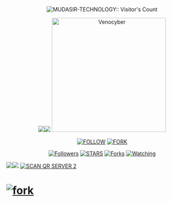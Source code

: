 <p align="center"><img src="https://profile-counter.glitch.me/{SahilKing71}/count.svg" alt="MUDASIR-TECHNOLOGY:: Visitor's Count" /></p>

<p align="center">
<a><img src='https://i.imgur.com/LyHic3i.gif'/></a><a><img src='https://i.imgur.com/LyHic3i.gif'/></a>
<a href="https://github.com/Mudasirking95/TeamMSTBOT95">
    <img alt=Venocyber docs" height="300" src="https://files.catbox.moe/71pfke.jpg">
  </a>
</p>
<p align="center">
<a href='https://whatsapp.com/channel/0029VavOG5W4CrfiM7zHWI30' target="_blank"><img alt='FOLLOW' src='https://img.shields.io/badge/-WHATSAPP-green?style=for-the-badge&logo=Whatsapp&logoColor=white'/></a>
<a href='https://github.com/SahilKing71/MUDASIR-TECHNOLOGY/fork' target="_blank"><img alt='FORK' src='https://img.shields.io/badge/-FORK-black?style=for-the-badge&logo=Github&logoColor=white'/></a>
    
<p align="center">
<a href="https://github.com/SahilKing71?tab=followers"><img title="Followers" src="https://img.shields.io/github/followers/franceking1?label=Followers&style=social"></a>
<a href="https://github.com/SahilKing71/MUDASIR-TECHNOLOGY/stargazers/"><img title="STARS" src="https://img.shields.io/github/stars/SahilKing71/MUDASIR-TECHNOLOGY?&style=social"></a>
<a href="https://github.com/SahilKing71/MUDASIR-TECHNOLOGY/network/members"><img title="Forks" src="https://img.shields.io/github/forks/SahilKing71/MUDASIR-TECHNOLOGY?style=social"></a>
<a href="https://github.com/SahilKing71/MUDASIR-TECHNOLOGY/watchers"><img title="Watching" src="https://img.shields.io/github/watchers/SahilKing71/MUDASIR-TECHNOLOGY?label=Watching&style=social"></a>

<a><img src='https://i.imgur.com/LyHic3i.gif'/></a><a><img src='https://i.imgur.com/LyHic3i.gif'/></a>
<a href="https://mstback4-c35d247c4897.herokuapp.com/qrr"><img title="SCAN QR SERVER 2" src="https://img.shields.io/badge/GET SESSION-h?color=darkblue&style=for-the-badge&logo=msi"></a>
  # <a href="https://mstback4-c35d247c4897.herokuapp.com/qrr"><img title="fork" src="https://img.shields.io/badge/pair code -h?color=darkblue&style=for-the-badge&logo=msi"></a>
